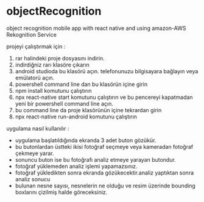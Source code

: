 # objectRecognition
object recognition mobile app with react native and using amazon-AWS Rekognition Service

projeyi çalıştırmak için :
1. rar halindeki proje dosyasını indirin.
2. indirdiğniz rarı klasöre çıkarın
3. android studioda bu klasörü açın.
   telefonunuzu bilgisayara bağlayın veya emülatorü açın.
4. powershell command line dan bu klasörün içine girin
5. npm install komutunu çalıştırın
6. npx react-native start komutunu çalıştırın ve bu pencereyi kapatmadan
yeni bir powershell command line açın.
7. bu command line da proje klasörünün içine tekrardan girin
8. npx react-native run-android komutunu çalıştırın

uygulama nasıl kullanılır : 

* uygulama başlatıldığında ekranda 3 adet buton gözükür.
* bu butonlardan üstteki ikisi fotoğraf seçmeye veya kameradan fotoğraf çekmeye yarar.
* sonuncu buton ise bu fotoğrafı analiz etmeye yarayan butondur.
* fotoğraf yüklemeden analiz işlemi yapamazsınız.
* fotoğraf yükledikten sonra ekranda gözükecektir.analiz yaptıktan sonra analiz sonucu 
* bulunan nesne sayısı, nesnelerin ne olduğu ve resim üzerinde bounding boxlarını çizilmiş halde göreceksiniz.
